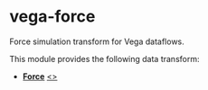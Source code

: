 # vega-force

Force simulation transform for Vega dataflows.

This module provides the following data transform:

- [**Force**](https://vega.github.io/vega/docs/transforms/force/) [&lt;&gt;](https://github.com/vega/vega-force/blob/master/src/Force.js "Source")
